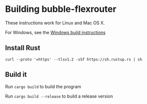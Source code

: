 # Building bubble-flexrouter
These instructions work for Linux and Mac OS X.

For Windows, see the [Windows build instructions](BUILD-windows.md)

## Install Rust

    curl --proto '=https' --tlsv1.2 -sSf https://sh.rustup.rs | sh

## Build it
Run `cargo build` to build the program

Run `cargo build --release` to build a release version
